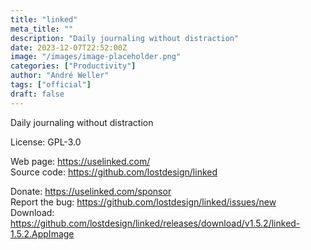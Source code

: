 ```yaml
---
title: "linked"
meta_title: ""
description: "Daily journaling without distraction"
date: 2023-12-07T22:52:00Z
image: "/images/image-placeholder.png"
categories: ["Productivity"]
author: "André Weller"
tags: ["official"]
draft: false
---
```


Daily journaling without distraction

License: GPL-3.0

Web page: https://uselinked.com/  
Source code: https://github.com/lostdesign/linked

Donate: https://uselinked.com/sponsor  
Report the bug: https://github.com/lostdesign/linked/issues/new  
Download: https://github.com/lostdesign/linked/releases/download/v1.5.2/linked-1.5.2.AppImage
